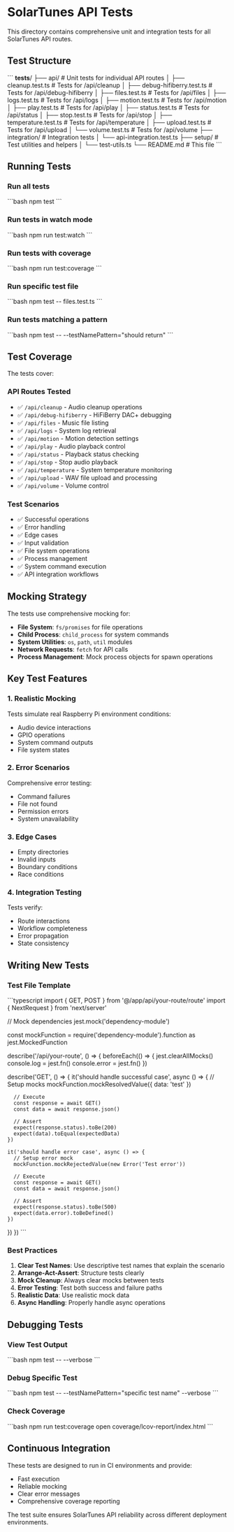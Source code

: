 # SolarTunes API Tests

This directory contains comprehensive unit and integration tests for all SolarTunes API routes.

## Test Structure

\`\`\`
__tests__/
├── api/                    # Unit tests for individual API routes
│   ├── cleanup.test.ts     # Tests for /api/cleanup
│   ├── debug-hifiberry.test.ts # Tests for /api/debug-hifiberry
│   ├── files.test.ts       # Tests for /api/files
│   ├── logs.test.ts        # Tests for /api/logs
│   ├── motion.test.ts      # Tests for /api/motion
│   ├── play.test.ts        # Tests for /api/play
│   ├── status.test.ts      # Tests for /api/status
│   ├── stop.test.ts        # Tests for /api/stop
│   ├── temperature.test.ts # Tests for /api/temperature
│   ├── upload.test.ts      # Tests for /api/upload
│   └── volume.test.ts      # Tests for /api/volume
├── integration/            # Integration tests
│   └── api-integration.test.ts
├── setup/                  # Test utilities and helpers
│   └── test-utils.ts
└── README.md              # This file
\`\`\`

## Running Tests

### Run all tests
\`\`\`bash
npm test
\`\`\`

### Run tests in watch mode
\`\`\`bash
npm run test:watch
\`\`\`

### Run tests with coverage
\`\`\`bash
npm run test:coverage
\`\`\`

### Run specific test file
\`\`\`bash
npm test -- files.test.ts
\`\`\`

### Run tests matching a pattern
\`\`\`bash
npm test -- --testNamePattern="should return"
\`\`\`

## Test Coverage

The tests cover:

### API Routes Tested
- ✅ `/api/cleanup` - Audio cleanup operations
- ✅ `/api/debug-hifiberry` - HiFiBerry DAC+ debugging
- ✅ `/api/files` - Music file listing
- ✅ `/api/logs` - System log retrieval
- ✅ `/api/motion` - Motion detection settings
- ✅ `/api/play` - Audio playback control
- ✅ `/api/status` - Playback status checking
- ✅ `/api/stop` - Stop audio playback
- ✅ `/api/temperature` - System temperature monitoring
- ✅ `/api/upload` - WAV file upload and processing
- ✅ `/api/volume` - Volume control

### Test Scenarios
- ✅ Successful operations
- ✅ Error handling
- ✅ Edge cases
- ✅ Input validation
- ✅ File system operations
- ✅ Process management
- ✅ System command execution
- ✅ API integration workflows

## Mocking Strategy

The tests use comprehensive mocking for:

- **File System**: `fs/promises` for file operations
- **Child Process**: `child_process` for system commands
- **System Utilities**: `os`, `path`, `util` modules
- **Network Requests**: `fetch` for API calls
- **Process Management**: Mock process objects for spawn operations

## Key Test Features

### 1. Realistic Mocking
Tests simulate real Raspberry Pi environment conditions:
- Audio device interactions
- GPIO operations
- System command outputs
- File system states

### 2. Error Scenarios
Comprehensive error testing:
- Command failures
- File not found
- Permission errors
- System unavailability

### 3. Edge Cases
- Empty directories
- Invalid inputs
- Boundary conditions
- Race conditions

### 4. Integration Testing
Tests verify:
- Route interactions
- Workflow completeness
- Error propagation
- State consistency

## Writing New Tests

### Test File Template
\`\`\`typescript
import { GET, POST } from '@/app/api/your-route/route'
import { NextRequest } from 'next/server'

// Mock dependencies
jest.mock('dependency-module')

const mockFunction = require('dependency-module').function as jest.MockedFunction<any>

describe('/api/your-route', () => {
  beforeEach(() => {
    jest.clearAllMocks()
    console.log = jest.fn()
    console.error = jest.fn()
  })

  describe('GET', () => {
    it('should handle successful case', async () => {
      // Setup mocks
      mockFunction.mockResolvedValue({ data: 'test' })

      // Execute
      const response = await GET()
      const data = await response.json()

      // Assert
      expect(response.status).toBe(200)
      expect(data).toEqual(expectedData)
    })

    it('should handle error case', async () => {
      // Setup error mock
      mockFunction.mockRejectedValue(new Error('Test error'))

      // Execute
      const response = await GET()
      const data = await response.json()

      // Assert
      expect(response.status).toBe(500)
      expect(data.error).toBeDefined()
    })
  })
})
\`\`\`

### Best Practices

1. **Clear Test Names**: Use descriptive test names that explain the scenario
2. **Arrange-Act-Assert**: Structure tests clearly
3. **Mock Cleanup**: Always clear mocks between tests
4. **Error Testing**: Test both success and failure paths
5. **Realistic Data**: Use realistic mock data
6. **Async Handling**: Properly handle async operations

## Debugging Tests

### View Test Output
\`\`\`bash
npm test -- --verbose
\`\`\`

### Debug Specific Test
\`\`\`bash
npm test -- --testNamePattern="specific test name" --verbose
\`\`\`

### Check Coverage
\`\`\`bash
npm run test:coverage
open coverage/lcov-report/index.html
\`\`\`

## Continuous Integration

These tests are designed to run in CI environments and provide:
- Fast execution
- Reliable mocking
- Clear error messages
- Comprehensive coverage reporting

The test suite ensures SolarTunes API reliability across different deployment environments.
